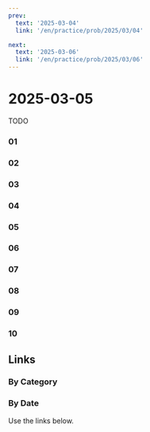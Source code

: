 ```yaml
---
prev:
  text: '2025-03-04'
  link: '/en/practice/prob/2025/03/04'

next:
  text: '2025-03-06'
  link: '/en/practice/prob/2025/03/06'
---
```


# 2025-03-05

TODO

### 01

### 02

### 03

### 04

### 05

### 06

### 07

### 08

### 09

### 10

## Links

[<Badge type="tip" text="Check Solution"/>](/en/learning/prob/2025/03/05)

### By Category

[<Badge type="tip" text="<--"/>](/en/practice/prob/2025/03/02)
[<Badge type="tip" text="Calendar"/>](/en/practice/calendar/2025/03)
[<Badge type="info" text="-->"/>](/en/practice/prob/2025/03/05)

### By Date

Use the links below.